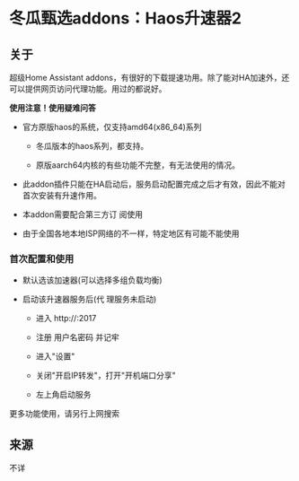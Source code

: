 # 冬瓜甄选addons：Haos升速器2

## 关于

超级Home Assistant addons，有很好的下载提速功用。除了能对HA加速外，还可以提供网页访问代理功能。用过的都说好。

**使用注意！使用疑难问答**

* 官方原版haos的系统，仅支持amd64(x86_64)系列

    * 冬瓜版本的haos系列，都支持。

    * 原版aarch64内核的有些功能不完整，有无法使用的情况。

* 此addon插件只能在HA启动后，服务启动配置完成之后才有效，因此不能对首次安装有升速作用。

* 本addon需要配合第三方订 阅使用

* 由于全国各地本地ISP网络的不一样，特定地区有可能不能使用

### 首次配置和使用

* 默认选该加速器(可以选择多组负载均衡)

* 启动该升速器服务后(代 理服务未启动)

	* 进入 http://<HOME-ASSISTANT-HOSTIP>:2017

	* 注册 用户名密码 并记牢

	* 进入"设置"

	* 关闭"开启IP转发"，打开"开机端口分享"

	* 左上角启动服务

更多功能使用，请另行上网搜索

## 来源

不详